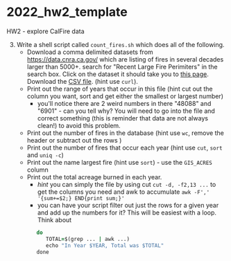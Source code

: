 # 2022_hw2_template
HW2 - explore CalFire data

3. Write a shell script called `count_fires.sh` which does all of the following.
   * Download a comma delimited datasets from https://data.cnra.ca.gov/  which are listing of fires in several decades larger than 5000+. search for "Recent Large Fire Perimiters" in the search box. Click on the dataset it should take you to [this page](https://data.cnra.ca.gov/dataset/recent-large-fire-perimeters-5000-acres1). Download the [CSV file](https://gis.data.cnra.ca.gov/datasets/CALFIRE-Forestry::recent-large-fire-perimeters-5000-acres.csv). (hint use `curl`).
   * Print out the range of years that occur in this file (hint cut out the column you want, sort and get either the smallest or largest number)
      * you'll notice there are 2 weird numbers in there "48088" and "6901" - can you tell why? You will need to go into the file and correct something (this is reminder that data are not always clean!) to avoid this problem.
   * Print out the number of fires in the database (hint use `wc`, remove the header or subtract out the rows )
   * Print out the number of fires that occur each year (hint use `cut`, `sort` and `uniq -c`)
   * Print out the name largest fire (hint use `sort`) - use the `GIS_ACRES` column
   * Print out the total acreage burned in each year.
     * _hint_ you can simply the file by using cut `cut -d, -f2,13 ...` to get the columns you need and awk to accumulate `awk -F',' '{sum+=$2;} END{print sum;}'`
     *  you can have your script filter out just the rows for a given year and add up the numbers for it? This will be easiest with a loop. Think about
     ```for YEAR in $(GET THE YEARS)
        do
           TOTAL=$(grep ... | awk ...)
           echo "In Year $YEAR, Total was $TOTAL"
        done
        ```
